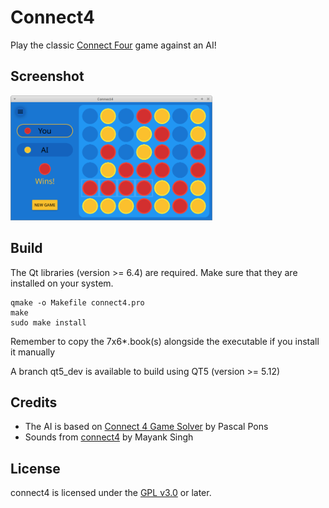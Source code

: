# Connect4
Play the classic [Connect Four](https://en.wikipedia.org/wiki/Connect_Four) game against an AI!

## Screenshot

<img src="./screenshot.png?raw=true" alt="Screenshot" height="200"/>

## Build
The Qt libraries (version >= 6.4) are required. Make sure that they are installed on your system.

    qmake -o Makefile connect4.pro
    make
    sudo make install

Remember to copy the 7x6*.book(s) alongside the executable if you install it manually

A branch qt5_dev is available to build using QT5 (version >= 5.12)

## Credits

* The AI is based on [Connect 4 Game Solver](https://github.com/PascalPons/connect4) by Pascal Pons
* Sounds from [connect4](https://github.com/code-monk08/connect4) by Mayank Singh
    
## License
connect4 is licensed under the [GPL v3.0](http://www.gnu.org/licenses/gpl-3.0.en.html) or later. 
